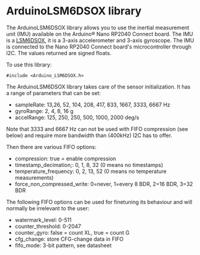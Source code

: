 # ArduinoLSM6DSOX library


The ArduinoLSM6DSOX library allows you to use the inertial measurement unit (IMU) available on the Arduino&reg; Nano RP2040 Connect board. The IMU is a [LSM6DSOX](https://www.st.com/resource/en/datasheet/lsm6dsox.pdf), it is a 3-axis accelerometer and 3-axis gyroscope. The IMU is connected to the Nano RP2040 Connect board's microcontroller through I2C. The values returned are signed floats.

To use this library:

```
#include <Arduino_LSM6DSOX.h>
```

The ArduinoLSM6DSOX library takes care of the sensor initialization. It has
a range of parameters that can be set:

- sampleRate: 13,26, 52, 104, 208, 417, 833, 1667, 3333, 6667 Hz
- gyroRange: 2, 4, 8, 16 g
- accelRange: 125, 250, 250, 500, 1000, 2000 deg/s

Note that 3333 and 6667 Hz can not be used with FIFO compression (see below) and require more bandwidth than (400kHz) I2C has to offer.

Then there are various FIFO options:

- compression: true = enable compression
- timestamp_decimation;: 0, 1, 8, 32 (0 means no timestamps)
- temperature_frequency: 0, 2, 13, 52 (0 means no temperature measurements)
- force_non_compressed_write: 0=never, 1=every 8 BDR, 2=16 BDR, 3=32 BDR

The following FIFO options can be used for finetuning its behaviour and will normally be irrelevant to the user:

- watermark_level: 0-511
- counter_threshold: 0-2047
- counter_gyro: false = count XL, true = count G
- cfg_change: store CFG-change data in FIFO
- fifo_mode: 3-bit pattern, see datasheet
